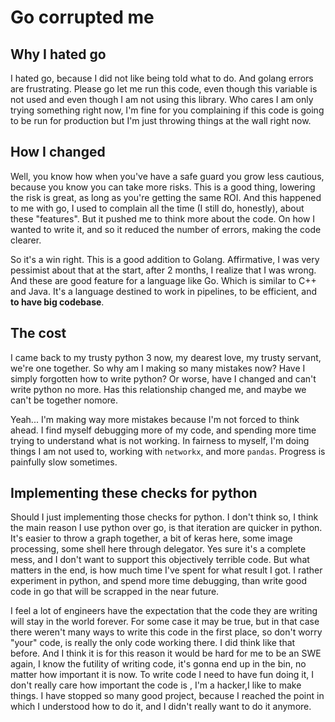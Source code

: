 # Go corrupted me

## Why I hated go

I hated go, because I did not like being told what to do. And golang errors are
frustrating.  Please go let me run this code, even though this variable is not
used and even though I am not using this library.  Who cares I am only trying
something right now, I'm fine for you complaining if this code is going to be
run for production but I'm just throwing things at the wall right now.

## How I changed

Well, you know how when you've have a safe guard you grow less cautious,
because you know you can take more risks.  This is a good thing, lowering the
risk is great, as long as you're getting the same ROI. And this happened to me
with go, I used to complain all the time (I still do, honestly), about these
"features". But it pushed me to think more about the code. On how I wanted to
write it, and so it reduced the number of errors, making the code clearer.

So it's a win right. This is a good addition to Golang. Affirmative, I was very
pessimist about that at the start, after 2 months, I realize that I was wrong.
And these are good feature for a language like Go. Which is similar to C++ and
Java. It's a language destined to work in pipelines, to be efficient, and **to
have big codebase**.

## The cost

I came back to my trusty python 3 now, my dearest love, my trusty servant,
we're one together. So why am I making so many mistakes now? Have I simply
forgotten how to write python?  Or worse, have I changed and can't write python
no more. Has this relationship changed me, and maybe we can't be together nomore.

Yeah... I'm making way more mistakes because I'm not forced to think ahead. I
find myself debugging more of my code, and spending more time trying to
understand what is not working. In fairness to myself, I'm doing things I am
not used to, working with `networkx`, and more `pandas`. Progress is painfully
slow sometimes. 

## Implementing these checks for python

Should I just implementing those checks for python. I don't think so, I think
the main reason I use python over go, is that iteration are quicker in python.
It's easier to throw a graph together, a bit of keras here, some image
processing, some shell here through delegator. Yes sure it's a complete mess,
and I don't want to support this objectively terrible code. But what matters in
the end, is how much time I've spent for what result I got. I rather experiment
in python, and spend more time debugging, than write good code in go that will
be scrapped in the near future.

I feel a lot of engineers have the expectation that the code they are writing
will stay in the world forever. For some case it may be true, but in that case
there weren't many ways to write this code in the first place, so don't worry
"your" code, is really the only code working there.  I did think like that
before. And I think it is for this reason it would be hard for me to be an SWE
again, I know the futility of writing code, it's gonna end up in the bin, no
matter how important it is now. To write code I need to have fun doing it, I
don't really care how important the code is , I'm a hacker,I like to make
things. I have stopped so many good project, because I reached the point in
which I understood how to do it, and I didn't really want to do it anymore.
